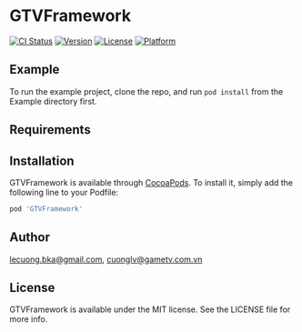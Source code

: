 # GTVFramework

[![CI Status](https://img.shields.io/travis/lecuong.bka@gmail.com/GTVFramework.svg?style=flat)](https://travis-ci.org/lecuong.bka@gmail.com/GTVFramework)
[![Version](https://img.shields.io/cocoapods/v/GTVFramework.svg?style=flat)](https://cocoapods.org/pods/GTVFramework)
[![License](https://img.shields.io/cocoapods/l/GTVFramework.svg?style=flat)](https://cocoapods.org/pods/GTVFramework)
[![Platform](https://img.shields.io/cocoapods/p/GTVFramework.svg?style=flat)](https://cocoapods.org/pods/GTVFramework)

## Example

To run the example project, clone the repo, and run `pod install` from the Example directory first.

## Requirements

## Installation

GTVFramework is available through [CocoaPods](https://cocoapods.org). To install
it, simply add the following line to your Podfile:

```ruby
pod 'GTVFramework'
```

## Author

lecuong.bka@gmail.com, cuonglv@gametv.com.vn

## License

GTVFramework is available under the MIT license. See the LICENSE file for more info.
